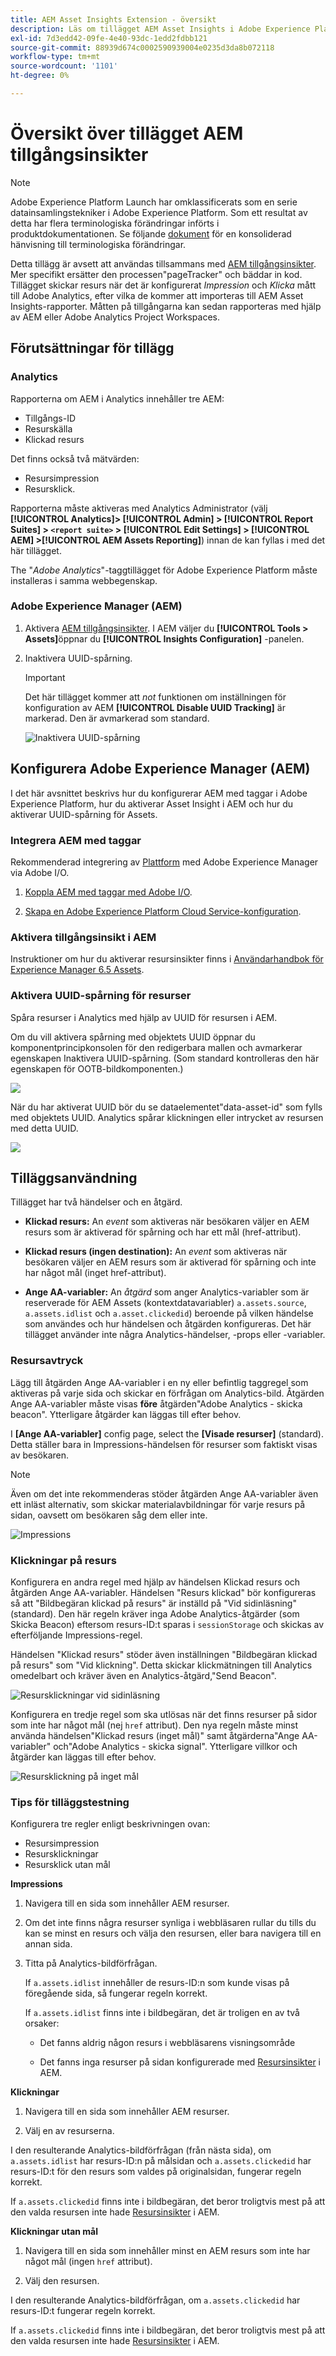 ```yaml
---
title: AEM Asset Insights Extension - översikt
description: Läs om tillägget AEM Asset Insights i Adobe Experience Platform.
exl-id: 7d3edd42-09fe-4e40-93dc-1edd2fdbb121
source-git-commit: 88939d674c0002590939004e0235d3da8b072118
workflow-type: tm+mt
source-wordcount: '1101'
ht-degree: 0%

---
```


# Översikt över tillägget AEM tillgångsinsikter

>[!NOTE]
>
>Adobe Experience Platform Launch har omklassificerats som en serie datainsamlingstekniker i Adobe Experience Platform. Som ett resultat av detta har flera terminologiska förändringar införts i produktdokumentationen. Se följande [dokument](../../../term-updates.md) för en konsoliderad hänvisning till terminologiska förändringar.

Detta tillägg är avsett att användas tillsammans med [AEM tillgångsinsikter](https://experienceleague.adobe.com/docs/experience-manager-65/assets/managing/touch-ui-configuring-asset-insights.html). Mer specifikt ersätter den processen&quot;pageTracker&quot; och bäddar in kod. Tillägget skickar resurs när det är konfigurerat *Impression* och *Klicka* mått till Adobe Analytics, efter vilka de kommer att importeras till AEM Asset Insights-rapporter. Måtten på tillgångarna kan sedan rapporteras med hjälp av AEM eller Adobe Analytics Project Workspaces.

## Förutsättningar för tillägg

### Analytics 

Rapporterna om AEM i Analytics innehåller tre AEM:

* Tillgångs-ID
* Resurskälla
* Klickad resurs

Det finns också två mätvärden:
* Resursimpression
* Resursklick.

Rapporterna måste aktiveras med Analytics Administrator (välj **[!UICONTROL Analytics]> [!UICONTROL Admin] > [!UICONTROL Report Suites] > `<report suite>` > [!UICONTROL Edit Settings] > [!UICONTROL AEM] >[!UICONTROL AEM Assets Reporting]**) innan de kan fyllas i med det här tillägget.

The &quot;*Adobe Analytics*&quot;-taggtillägget för Adobe Experience Platform måste installeras i samma webbegenskap.

### Adobe Experience Manager (AEM)

1. Aktivera [AEM tillgångsinsikter](https://experienceleague.adobe.com/docs/experience-manager-65/assets/managing/touch-ui-configuring-asset-insights.html). I AEM väljer du **[!UICONTROL Tools > Assets]**&#x200B;öppnar du **[!UICONTROL Insights Configuration]** -panelen.

1. Inaktivera UUID-spårning.

   >[!IMPORTANT]
   >
   >Det här tillägget kommer att *not* funktionen om inställningen för konfiguration av AEM **[!UICONTROL Disable UUID Tracking]** är markerad. Den är avmarkerad som standard.

   ![Inaktivera UUID-spårning](images/disableassets.jpg)

## Konfigurera Adobe Experience Manager (AEM)

I det här avsnittet beskrivs hur du konfigurerar AEM med taggar i Adobe Experience Platform, hur du aktiverar Asset Insight i AEM och hur du aktiverar UUID-spårning för Assets.

### Integrera AEM med taggar

Rekommenderad integrering av [Plattform](https://experienceleague.adobe.com/docs/experience-manager-learn/sites/integrations/experience-platform-launch/overview.html) med Adobe Experience Manager via Adobe I/O.

1. [Koppla AEM med taggar med Adobe I/O](https://experienceleague.adobe.com/docs/experience-manager-learn/sites/integrations/experience-platform-launch/connect-aem-launch-adobe-io.html).

2. [Skapa en Adobe Experience Platform Cloud Service-konfiguration](https://experienceleague.adobe.com/docs/experience-manager-learn/sites/integrations/experience-platform-launch/create-launch-cloud-service.html).

### Aktivera tillgångsinsikt i AEM

Instruktioner om hur du aktiverar resursinsikter finns i [Användarhandbok för Experience Manager 6.5 Assets](https://experienceleague.adobe.com/docs/experience-manager-65/assets/managing/touch-ui-configuring-asset-insights.html).

### Aktivera UUID-spårning för resurser

Spåra resurser i Analytics med hjälp av UUID för resursen i AEM.

Om du vill aktivera spårning med objektets UUID öppnar du komponentprincipkonsolen för den redigerbara mallen och avmarkerar egenskapen Inaktivera UUID-spårning. (Som standard kontrolleras den här egenskapen för OOTB-bildkomponenten.)

![](images/uuid.png)

När du har aktiverat UUID bör du se dataelementet&quot;data-asset-id&quot; som fylls med objektets UUID. Analytics spårar klickningen eller intrycket av resursen med detta UUID.

![](images/uuid-code.png)

## Tilläggsanvändning

Tillägget har två händelser och en åtgärd.

* **Klickad resurs:** An _event_ som aktiveras när besökaren väljer en AEM resurs som är aktiverad för spårning och har ett mål (href-attribut).

* **Klickad resurs (ingen destination):** An _event_ som aktiveras när besökaren väljer en AEM resurs som är aktiverad för spårning och inte har något mål (inget href-attribut).

* **Ange AA-variabler:** An _åtgärd_ som anger Analytics-variabler som är reserverade för AEM Assets (kontextdatavariabler) `a.assets.source`, `a.assets.idlist` och `a.asset.clickedid`) beroende på vilken händelse som användes och hur händelsen och åtgärden konfigureras. Det här tillägget använder inte några Analytics-händelser, -props eller -variabler.

### Resursavtryck

Lägg till åtgärden Ange AA-variabler i en ny eller befintlig taggregel som aktiveras på varje sida och skickar en förfrågan om Analytics-bild. Åtgärden Ange AA-variabler måste visas **före** åtgärden&quot;Adobe Analytics - skicka beacon&quot;. Ytterligare åtgärder kan läggas till efter behov.

I **[Ange AA-variabler]** config page, select the **[Visade resurser]** (standard). Detta ställer bara in Impressions-händelsen för resurser som faktiskt visas av besökaren.

>[!NOTE]
>
>Även om det inte rekommenderas stöder åtgärden Ange AA-variabler även ett inläst alternativ, som skickar materialavbildningar för varje resurs på sidan, oavsett om besökaren såg dem eller inte.

![Impressions](images/sendImpressions.jpg)


### Klickningar på resurs

Konfigurera en andra regel med hjälp av händelsen Klickad resurs och åtgärden Ange AA-variabler. Händelsen &quot;Resurs klickad&quot; bör konfigureras så att &quot;Bildbegäran klickad på resurs&quot; är inställd på &quot;Vid sidinläsning&quot; (standard). Den här regeln kräver inga Adobe Analytics-åtgärder (som Skicka Beacon) eftersom resurs-ID:t sparas i `sessionStorage` och skickas av efterföljande Impressions-regel.

Händelsen &quot;Klickad resurs&quot; stöder även inställningen &quot;Bildbegäran klickad på resurs&quot; som &quot;Vid klickning&quot;. Detta skickar klickmätningen till Analytics omedelbart och kräver även en Analytics-åtgärd,&quot;Send Beacon&quot;.

![Resursklickningar vid sidinläsning](images/sendClickOnPageload.jpg)

Konfigurera en tredje regel som ska utlösas när det finns resurser på sidor som inte har något mål (nej `href` attribut). Den nya regeln måste minst använda händelsen&quot;Klickad resurs (inget mål)&quot; samt åtgärderna&quot;Ange AA-variabler&quot; och&quot;Adobe Analytics - skicka signal&quot;. Ytterligare villkor och åtgärder kan läggas till efter behov.

![Resursklickning på inget mål](images/sendClickOnClickNoDestination.jpg)

### Tips för tilläggstestning

Konfigurera tre regler enligt beskrivningen ovan:

* Resursimpression
* Resursklickningar
* Resursklick utan mål

**Impressions**

1. Navigera till en sida som innehåller AEM resurser.

1. Om det inte finns några resurser synliga i webbläsaren rullar du tills du kan se minst en resurs och välja den resursen, eller bara navigera till en annan sida.

1. Titta på Analytics-bildförfrågan.

   If `a.assets.idlist` innehåller de resurs-ID:n som kunde visas på föregående sida, så fungerar regeln korrekt.

   If `a.assets.idlist` finns inte i bildbegäran, det är troligen en av två orsaker:

   * Det fanns aldrig någon resurs i webbläsarens visningsområde

   * Det fanns inga resurser på sidan konfigurerade med [Resursinsikter](https://experienceleague.adobe.com/docs/experience-manager-65/assets/managing/touch-ui-configuring-asset-insights.html) i AEM.

**Klickningar**

1. Navigera till en sida som innehåller AEM resurser.

1. Välj en av resurserna.

I den resulterande Analytics-bildförfrågan (från nästa sida), om `a.assets.idlist` har resurs-ID:n på målsidan och `a.assets.clickedid` har resurs-ID:t för den resurs som valdes på originalsidan, fungerar regeln korrekt.

If `a.assets.clickedid` finns inte i bildbegäran, det beror troligtvis mest på att den valda resursen inte hade [Resursinsikter](https://experienceleague.adobe.com/docs/experience-manager-65/assets/managing/touch-ui-configuring-asset-insights.html) i AEM.

**Klickningar utan mål**

1. Navigera till en sida som innehåller minst en AEM resurs som inte har något mål (ingen `href` attribut).

1. Välj den resursen.

I den resulterande Analytics-bildförfrågan, om `a.assets.clickedid` har resurs-ID:t fungerar regeln korrekt.

If `a.assets.clickedid` finns inte i bildbegäran, det beror troligtvis mest på att den valda resursen inte hade [Resursinsikter](https://experienceleague.adobe.com/docs/experience-manager-65/assets/managing/touch-ui-configuring-asset-insights.html) i AEM.
